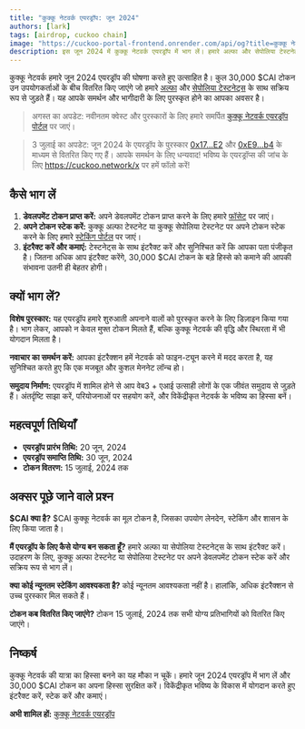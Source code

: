 ```yaml
---
title: "कुक्कू नेटवर्क एयरड्रॉप: जून 2024"
authors: [lark]
tags: [airdrop, cuckoo chain]
image: "https://cuckoo-portal-frontend.onrender.com/api/og?title=कुक्कू नेटवर्क एयरड्रॉप: जून 2024"
description: इस जून 2024 में कुक्कू नेटवर्क एयरड्रॉप में भाग लें। हमारे अल्फा और सेपोलिया टेस्टनेट्स के साथ इंटरैक्ट करें और 30,000 $CAI टोकन का अपना हिस्सा कमाएं। इसे मिस न करें!
---
```


कुक्कू नेटवर्क हमारे जून 2024 एयरड्रॉप की घोषणा करते हुए उत्साहित है। कुल 30,000 $CAI टोकन उन उपयोगकर्ताओं के बीच वितरित किए जाएंगे जो हमारे [अल्फा](https://scan.cuckoo.network/) और [सेपोलिया टेस्टनेट्स](https://testnet-scan.cuckoo.network/) के साथ सक्रिय रूप से जुड़ते हैं। यह आपके समर्थन और भागीदारी के लिए पुरस्कृत होने का आपका अवसर है।

> अगस्त का अपडेट: नवीनतम क्वेस्ट और पुरस्कारों के लिए हमारे समर्पित [कुक्कू नेटवर्क एयरड्रॉप पोर्टल](https://cuckoo.network/portal/airdrop) पर जाएं।

> 3 जुलाई का अपडेट: जून 2024 के एयरड्रॉप के पुरस्कार [0x17...E2](https://scan.cuckoo.network/address/0x17Ee826fB6E9Cf7Bc1433a50215A62Ff49999CE2) और [0xE9...b4](https://scan.cuckoo.network/address/0xE92f753D70B650424677B206Afd616A895D32eb4) के माध्यम से वितरित किए गए हैं। आपके समर्थन के लिए धन्यवाद! भविष्य के एयरड्रॉप्स की जांच के लिए https://cuckoo.network/x पर हमें फॉलो करें!

## कैसे भाग लें

1. **डेवलपमेंट टोकन प्राप्त करें:** अपने डेवलपमेंट टोकन प्राप्त करने के लिए हमारे [फॉसेट](https://cuckoo.network/portal/faucet/) पर जाएं।
2. **अपने टोकन स्टेक करें:** कुक्कू अल्फा टेस्टनेट या कुक्कू सेपोलिया टेस्टनेट पर अपने टोकन स्टेक करने के लिए हमारे [स्टेकिंग पोर्टल](https://cuckoo.network/portal/staking/testnet) पर जाएं।
3. **इंटरैक्ट करें और कमाएं:** टेस्टनेट्स के साथ इंटरैक्ट करें और सुनिश्चित करें कि आपका पता पंजीकृत है। जितना अधिक आप इंटरैक्ट करेंगे, 30,000 $CAI टोकन के बड़े हिस्से को कमाने की आपकी संभावना उतनी ही बेहतर होगी।

## क्यों भाग लें?

**विशेष पुरस्कार:** यह एयरड्रॉप हमारे शुरुआती अपनाने वालों को पुरस्कृत करने के लिए डिज़ाइन किया गया है। भाग लेकर, आपको न केवल मुफ्त टोकन मिलते हैं, बल्कि कुक्कू नेटवर्क की वृद्धि और स्थिरता में भी योगदान मिलता है।

**नवाचार का समर्थन करें:** आपका इंटरैक्शन हमें नेटवर्क को फाइन-ट्यून करने में मदद करता है, यह सुनिश्चित करते हुए कि एक मजबूत और कुशल मेननेट लॉन्च हो।

**समुदाय निर्माण:** एयरड्रॉप में शामिल होने से आप वेब3 + एआई उत्साही लोगों के एक जीवंत समुदाय से जुड़ते हैं। अंतर्दृष्टि साझा करें, परियोजनाओं पर सहयोग करें, और विकेंद्रीकृत नेटवर्क के भविष्य का हिस्सा बनें।

## महत्वपूर्ण तिथियाँ

- **एयरड्रॉप प्रारंभ तिथि:** 20 जून, 2024
- **एयरड्रॉप समाप्ति तिथि:** 30 जून, 2024
- **टोकन वितरण:** 15 जुलाई, 2024 तक

## अक्सर पूछे जाने वाले प्रश्न

**$CAI क्या है?** $CAI कुक्कू नेटवर्क का मूल टोकन है, जिसका उपयोग लेनदेन, स्टेकिंग और शासन के लिए किया जाता है।

**मैं एयरड्रॉप के लिए कैसे योग्य बन सकता हूँ?** हमारे अल्फा या सेपोलिया टेस्टनेट्स के साथ इंटरैक्ट करें। उदाहरण के लिए, कुक्कू अल्फा टेस्टनेट या सेपोलिया टेस्टनेट पर अपने डेवलपमेंट टोकन स्टेक करें और सक्रिय रूप से भाग लें।

**क्या कोई न्यूनतम स्टेकिंग आवश्यकता है?** कोई न्यूनतम आवश्यकता नहीं है। हालांकि, अधिक इंटरैक्शन से उच्च पुरस्कार मिल सकते हैं।

**टोकन कब वितरित किए जाएंगे?** टोकन 15 जुलाई, 2024 तक सभी योग्य प्रतिभागियों को वितरित किए जाएंगे।

## निष्कर्ष

कुक्कू नेटवर्क की यात्रा का हिस्सा बनने का यह मौका न चूकें। हमारे जून 2024 एयरड्रॉप में भाग लें और 30,000 $CAI टोकन का अपना हिस्सा सुरक्षित करें। विकेंद्रीकृत भविष्य के विकास में योगदान करते हुए इंटरैक्ट करें, स्टेक करें और कमाएं।

**अभी शामिल हों:** [कुक्कू नेटवर्क एयरड्रॉप](https://cuckoo.network/portal/faucet/)
